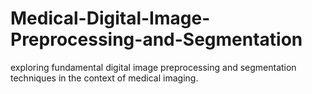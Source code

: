 # Medical-Digital-Image-Preprocessing-and-Segmentation
exploring fundamental digital image preprocessing and segmentation techniques in the context of medical imaging.
